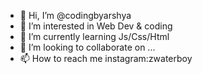 - 👋 Hi, I’m @codingbyarshya
- 👀 I’m interested in Web Dev & coding
- 🌱 I’m currently learning Js/Css/Html
- 💞️ I’m looking to collaborate on ...
- 📫 How to reach me instagram:zwaterboy

<!---
codingbyarshya/codingbyarshya is a ✨ special ✨ repository because its `README.md` (this file) appears on your GitHub profile.
You can click the Preview link to take a look at your changes.
--->
